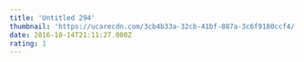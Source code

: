 ```yaml
---
title: 'Untitled 294'
thumbnail: 'https://ucarecdn.com/3cb4b33a-32cb-41bf-887a-3c6f9180ccf4/'
date: 2016-10-14T21:11:27.000Z
rating: 1
---
```

